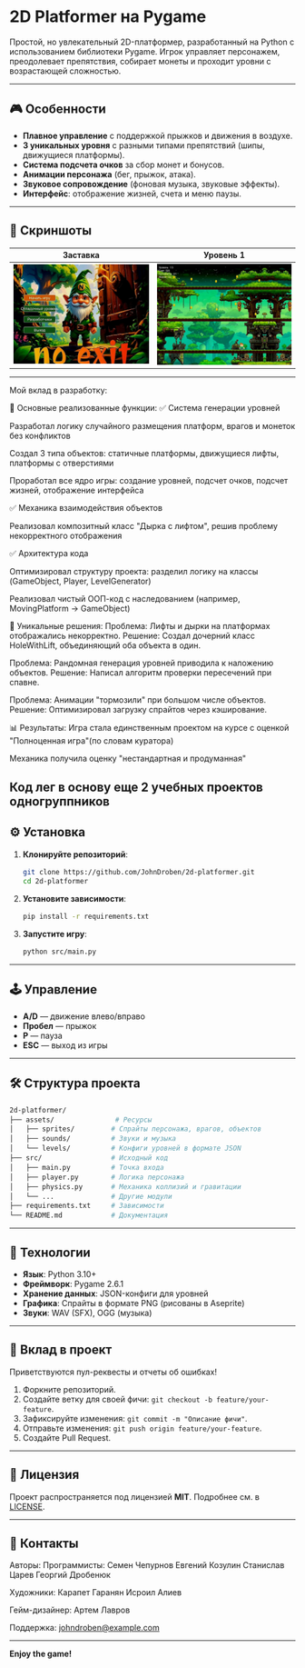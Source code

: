
# 2D Platformer на Pygame  
Простой, но увлекательный 2D-платформер, разработанный на Python с использованием библиотеки Pygame. Игрок управляет персонажем, преодолевает препятствия, собирает монеты и проходит уровни с возрастающей сложностью.

---

## 🎮 Особенности
- **Плавное управление** с поддержкой прыжков и движения в воздухе.
- **3 уникальных уровня** с разными типами препятствий (шипы, движущиеся платформы).
- **Система подсчета очков** за сбор монет и бонусов.
- **Анимации персонажа** (бег, прыжок, атака).
- **Звуковое сопровождение** (фоновая музыка, звуковые эффекты).
- **Интерфейс**: отображение жизней, счета и меню паузы.

---

## 📸 Скриншоты
| Заставка                                               | Уровень 1                                               |
|---------------------------------------------------------|---------------------------------------------------------|
| <img src="assets/screenshots/screen_1.jpg" width="300"> | <img src="assets/screenshots/screen_2.jpg" width="300"> |

---
Мой вклад в разработку:

🔧 Основные реализованные функции:
✅ Система генерации уровней

Разработал логику случайного размещения платформ, врагов и монеток без конфликтов

Создал 3 типа объектов: статичные платформы, движущиеся лифты, платформы с отверстиями

Проработал все ядро игры: создание уровней, подсчет очков, подсчет жизней, отображение интерфейса

✅ Механика взаимодействия объектов

Реализовал композитный класс "Дырка с лифтом", решив проблему некорректного отображения

✅ Архитектура кода

Оптимизировал структуру проекта: разделил логику на классы (GameObject, Player, LevelGenerator)

Реализовал чистый ООП-код с наследованием (например, MovingPlatform → GameObject)

🚀 Уникальные решения:
Проблема: Лифты и дырки на платформах отображались некорректно.
Решение: Создал дочерний класс HoleWithLift, объединяющий оба объекта в один.

Проблема: Рандомная генерация уровней приводила к наложению объектов.
Решение: Написал алгоритм проверки пересечений при спавне.

Проблема: Анимации "тормозили" при большом числе объектов.
Решение: Оптимизировал загрузку спрайтов через кэширование.

📊 Результаты:
Игра стала единственным  проектом на курсе c оценкой "Полноценная игра"(по словам куратора)

Механика получила оценку "нестандартная и продуманная"

Код лег в основу еще 2 учебных проектов одногруппников
---

## ⚙️ Установка
1. **Клонируйте репозиторий**:
   ```bash
   git clone https://github.com/JohnDroben/2d-platformer.git
   cd 2d-platformer
   ```

2. **Установите зависимости**:
   ```bash
   pip install -r requirements.txt
   ```

3. **Запустите игру**:
   ```bash
   python src/main.py
   ```

---

## 🕹 Управление
- **A/D** — движение влево/вправо  
- **Пробел** — прыжок  
- **P** — пауза  
- **ESC** — выход из игры  

---

## 🛠 Структура проекта
```bash
2d-platformer/
├── assets/               # Ресурсы
│   ├── sprites/         # Спрайты персонажа, врагов, объектов
│   ├── sounds/          # Звуки и музыка
│   └── levels/          # Конфиги уровней в формате JSON
├── src/                 # Исходный код
│   ├── main.py          # Точка входа
│   ├── player.py        # Логика персонажа
│   ├── physics.py       # Механика коллизий и гравитации
│   └── ...              # Другие модули
├── requirements.txt     # Зависимости
└── README.md            # Документация
```

---

## 🧰 Технологии
- **Язык**: Python 3.10+
- **Фреймворк**: Pygame 2.6.1
- **Хранение данных**: JSON-конфиги для уровней
- **Графика**: Спрайты в формате PNG (рисованы в Aseprite)
- **Звуки**: WAV (SFX), OGG (музыка)

---

## 🤝 Вклад в проект
Приветствуются пул-реквесты и отчеты об ошибках!  
1. Форкните репозиторий.
2. Создайте ветку для своей фичи: `git checkout -b feature/your-feature`.
3. Зафиксируйте изменения: `git commit -m "Описание фичи"`.
4. Отправьте изменения: `git push origin feature/your-feature`.
5. Создайте Pull Request.

---

## 📜 Лицензия
Проект распространяется под лицензией **MIT**. Подробнее см. в [LICENSE](LICENSE).

---

## 📮 Контакты
Авторы:
Программисты: Семен Чепурнов
Евгений Козулин 
Станислав  Царев
Георгий Дробенюк

Художники: Карапет Гаранян
 Исроил  Алиев

Гейм-дизайнер: Артем Лавров

Поддержка: johndroben@example.com  

---

**Enjoy the game!**

